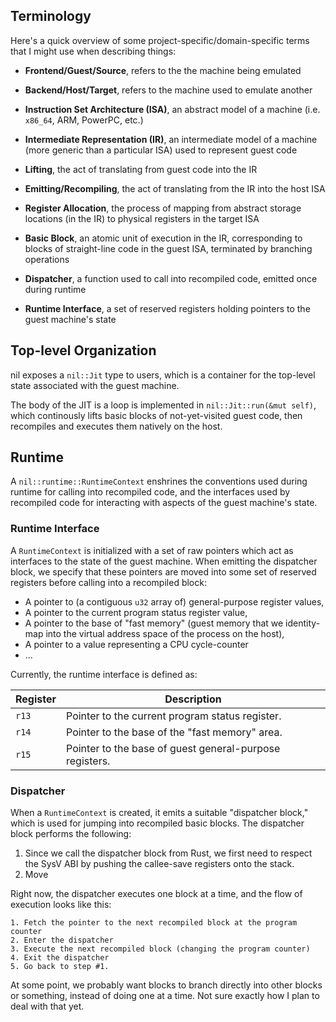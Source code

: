 
## Terminology
Here's a quick overview of some project-specific/domain-specific terms that
I might use when describing things:

- **Frontend/Guest/Source**, refers to the the machine being emulated

- **Backend/Host/Target**, refers to the machine used to emulate another

- **Instruction Set Architecture (ISA)**, an abstract model of a machine
  (i.e. `x86_64`, ARM, PowerPC, etc.)

- **Intermediate Representation (IR)**, an intermediate model of a machine 
  (more generic than a particular ISA) used to represent guest code

- **Lifting**, the act of translating from guest code into the IR

- **Emitting/Recompiling**, the act of translating from the IR into the
  host ISA

- **Register Allocation**, the process of mapping from abstract storage
  locations (in the IR) to physical registers in the target ISA

- **Basic Block**, an atomic unit of execution in the IR, corresponding to
  blocks of straight-line code in the guest ISA, terminated by branching 
  operations

- **Dispatcher**, a function used to call into recompiled code, emitted once
  during runtime

- **Runtime Interface**, a set of reserved registers holding pointers to the
  guest machine's state


## Top-level Organization
nil exposes a `nil::Jit` type to users, which is a container for the top-level 
state associated with the guest machine.

The body of the JIT is a loop is implemented in `nil::Jit::run(&mut self)`, 
which continously lifts basic blocks of not-yet-visited guest code, then 
recompiles and executes them natively on the host.

## Runtime
A `nil::runtime::RuntimeContext` enshrines the conventions used during runtime 
for calling into recompiled code, and the interfaces used by recompiled code
for interacting with aspects of the guest machine's state.

### Runtime Interface
A `RuntimeContext` is initialized with a set of raw pointers which act as
interfaces to the state of the guest machine. When emitting the dispatcher
block, we specify that these pointers are moved into some set of reserved
registers before calling into a recompiled block:

- A pointer to (a contiguous `u32` array of) general-purpose register values,
- A pointer to the current program status register value,
- A pointer to the base of "fast memory" (guest memory that we identity-map 
  into the virtual address space of the process on the host),
- A pointer to a value representing a CPU cycle-counter
- ...

Currently, the runtime interface is defined as:

| Register | Description                                                |
| -------- | ---------------------------------------------------------- |
| `r13`    | Pointer to the current program status register.            |
| `r14`    | Pointer to the base of the "fast memory" area.             |
| `r15`    | Pointer to the base of guest general-purpose registers.    |

### Dispatcher
When a `RuntimeContext` is created, it emits a suitable "dispatcher block,"
which is used for jumping into recompiled basic blocks. The dispatcher block
performs the following:

1. Since we call the dispatcher block from Rust, we first need to respect the 
   SysV ABI by pushing the callee-save registers onto the stack.
2. Move 

Right now, the dispatcher executes one block at a time, and the flow of 
execution looks like this:

	1. Fetch the pointer to the next recompiled block at the program counter
	2. Enter the dispatcher
	3. Execute the next recompiled block (changing the program counter)
	4. Exit the dispatcher
	5. Go back to step #1.

At some point, we probably want blocks to branch directly into other blocks
or something, instead of doing one at a time. Not sure exactly how I plan to
deal with that yet.


